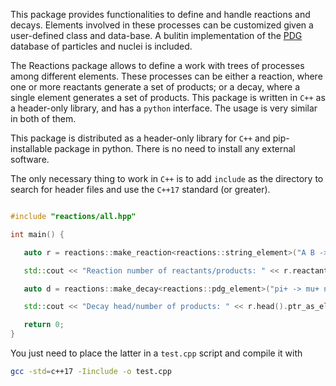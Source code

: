 This package provides functionalities to define and handle reactions and decays.
Elements involved in these processes can be customized given a user-defined class and data-base.
A bulitin implementation of the [PDG](https://pdg.lbl.gov) database of particles and nuclei
is included.

The Reactions package allows to define a work with trees of processes among different
elements.
These processes can be either a reaction, where one or more reactants generate a set
of products; or a decay, where a single element generates a set of products.
This package is written in `C++` as a header-only library, and has a `python`
interface.
The usage is very similar in both of them.

This package is distributed as a header-only library for `C++`  and pip-installable package in python.
There is no need to install any external software.

The only necessary thing to work in `C++` is to add `include` as the directory
to search for header files and use the `C++17` standard (or greater).

```cpp

#include "reactions/all.hpp"

int main() {

   auto r = reactions::make_reaction<reactions::string_element>("A B -> C D");

   std::cout << "Reaction number of reactants/products: " << r.reactants().size() << '/' << r.products().size() << std::endl;

   auto d = reactions::make_decay<reactions::pdg_element>("pi+ -> mu+ nu_mu");

   std::cout << "Decay head/number of products: " << r.head().ptr_as_element()->name() << '/' << r.products().size() << std::endl;

   return 0;
}
```

You just need to place the latter in a `test.cpp` script and compile it with

```bash
gcc -std=c++17 -Iinclude -o test.cpp
```
